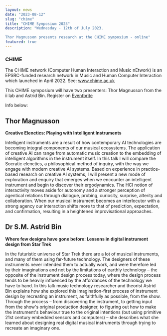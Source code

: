 ```yaml
---
layout: news
date: "2023-08-12"
slug: "chime"
title: "CHIME Symposium 2023"
description: "Wednesday - 12th of July 2023.

Thor Magnusson presents research at the CHIME symposium - online"
featured: true
---
```


<script>
import CaptionedImage from "../../components/Images/CaptionedImage.svelte"
</script>


### CHIME

The CHIME network (Computer Human Interaction and Music nEtwork) is an EPSRC-funded research network in Music and Human Computer Interaction which launched in April 2022.
See: <a href="http://www.chime.ac.uk">www.chime.ac.uk</a>

This CHIME symposium will have two presenters: Thor Magnusson from the ii lab and Astrid Bin. Register on <a href="https://www.eventbrite.co.uk/e/chime-seminar-sm-astrid-bin-and-thor-magnusson-tickets-672457708107">Eventbrite</a>

Info below:

## Thor Magnusson

<b>Creative Elenctics: Playing with Intelligent Instruments</b>  

Intelligent instruments are a result of how contemporary AI technologies are becoming integral components of our musical ecosystems. The application of creative AI can range from automatic music creation to the embedding of intelligent algorithms in the instrument itself. In this talk I will compare the Socratic elenctics, a philosophical method of inquiry, with the way we engage with modern creative AI systems. Based on experience in practice-based research on creative AI systems, I will present a new mode of exploration and enquiry that emerges when we encounter an intelligent instrument and begin to discover their ergodynamics. The HCI notion of interactivity moves aside for autonomy and a stronger perception of agentical relations through dialogue, probing, curiosity, surprise, alterity and collaboration. When our musical instrument becomes an interlocutor with a strong agency our interaction shifts more to that of prediction, expectation, and confirmation, resulting in a heightened improvisational approaches.




## Dr S.M. Astrid Bin

<b>Where few designs have gone before: Lessons in digital instrument design from Star Trek</b>  

In the futuristic universe of Star Trek there are a lot of musical instruments, and many of them using far-future technology. The designers of these instruments never intended them to actually work, and were therefore led by their imaginations and not by the limitations of earthly technology – the opposite of the instrument design process today, where the design process tends to be heavily influenced by the affordances of the technology we have to hand.
In this talk music technology researcher and theorist Astrid Bin explains how she explored this imagination-first process of instrument design by recreating an instrument, as faithfully as possible, from the show. Through the process – from discovering the instrument, to getting input from the show's original production designer, to figuring out how to make the instrument's behaviour true to the original intentions (but using primitive 21st century embedded sensors and computers) – she describes what she learned about designing real digital musical instruments through trying to recreate an imaginary one.
